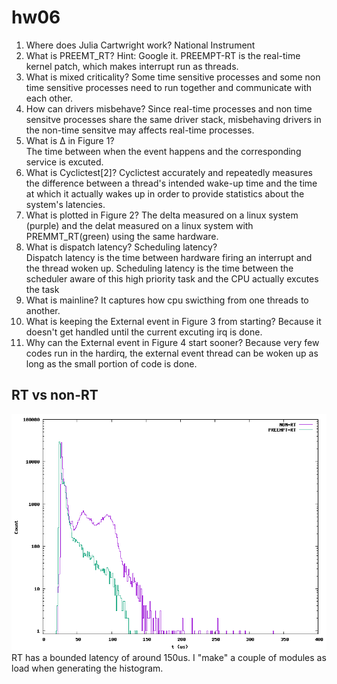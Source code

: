 # hw06
1. Where does Julia Cartwright work?
  National Instrument  
2. What is PREEMT_RT? Hint: Google it.
  PREEMPT-RT is the real-time kernel patch, which makes interrupt run as threads.    
3. What is mixed criticality?
  Some time sensitive processes and some non time sensitive processes need to run together and communicate with each other. 
4. How can drivers misbehave?
  Since real-time processes and non time sensitve processes share the same driver stack, misbehaving drivers in the non-time sensitve may affects real-time processes. 
5. What is Δ in Figure 1?  
  The time between when the event happens and the corresponding service is excuted.  
6. What is Cyclictest[2]?
  Cyclictest accurately and repeatedly measures the difference between a thread's intended wake-up time and the time at which it actually wakes up in order to provide statistics about the system's latencies.
7. What is plotted in Figure 2?
  The delta measured on a linux system (purple) and the delat measured on a linux system with PREMMT_RT(green) using the same hardware. 
8. What is dispatch latency? Scheduling latency?  
  Dispatch latency is the time between hardware firing an interrupt and the thread woken up. Scheduling latency is the time between the scheduler aware of this high priority task and the CPU actually excutes the task  
9. What is mainline?
  It captures how cpu swicthing from one threads to another. 
10. What is keeping the External event in Figure 3 from starting?
  Because it doesn't get handled until the current excuting irq is done. 
11. Why can the External event in Figure 4 start sooner?
  Because very few codes run in the hardirq, the external event thread can be woken up as long as the small portion of code is done. 
  
## RT vs non-RT
![plot](./cyclictest(1).png)  
RT has a bounded latency of around 150us. I "make" a couple of modules as load when generating the histogram.

